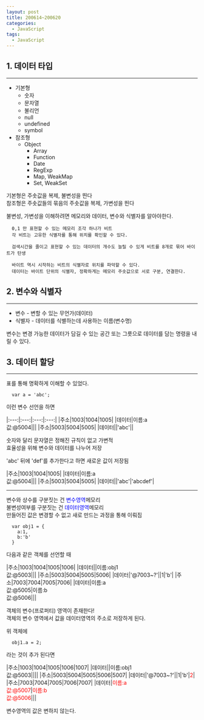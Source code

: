 ```yaml
---
layout: post
title: 200614~200620
categories:
  - JavaScript
tags:
  - JavaScript
---
```



## 1. 데이터 타입
---

+ 기본형
  * 숫자
  * 문자열
  * 불리언
  * null
  * undefined
  * symbol
+ 참조형
  * Object
    - Array
    - Function
    - Date
    - RegExp
    - Map, WeakMap
    - Set, WeakSet

기본형은 주솟값을 복제, 불변성을 띈다  
참조형은 주솟값들의 묶음의 주솟값을 복제, 가변성을 띈다

불변성, 가변성을 이해하려면 메모리와 데이터, 변수와 식별자를 알아야한다.

```
  0,1 만 표현할 수 있는 메모리 조각 하나가 비트  
  각 비트는 고유한 식별자를 통해 위치를 확인할 수 있다.

  검색시간을 줄이고 표현할 수 있는 데이터의 개수도 늘릴 수 있게 비트를 8개로 묶어 바이트가 탄생

  바이트 역시 시작하는 비트의 식별자로 위치를 파악할 수 있다.  
  데이터는 바이트 단위의 식별자, 정확하게는 메모리 주솟값으로 서로 구분, 연결한다.
```

## 2. 변수와 식별자
---

+ 변수 - 변할 수 있는 무언가(데이터)
+ 식별자 - 데이터를 식별하는데 사용하는 이름(변수명)

변수는 변경 가능한 데이터가 담길 수 있는 공간 또는 그릇으로 데이터를 담는 명령을 내릴 수 있다.

## 3. 데이터 할당
---

표를 통해 명확하게 이해할 수 있었다.

```
  var a = 'abc';
```

이런 변수 선언을 하면

|:---:|:---:|:---:|:---:|
|주소|1003|1004|1005|
|데이터|이름:a<br>값:@5004|||
|주소|5003|5004|5005|
|데이터||'abc'||

숫자와 달리 문자열은 정해진 규칙이 없고 가변적  
효율성을 위해 변수와 데이터를 나누어 저장

'abc' 뒤에 'def'를 추가한다고 하면 새로운 값이 저장됨

|주소|1003|1004|1005|
|데이터|이름:a<br>값:@5004|||
|주소|5003|5004|5005|
|데이터||'abc'|'abcdef'|

----

변수와 상수를 구분짓는 건 <span style="color:blue;">변수영역</span>메모리  
불변성여부를 구분짓는 건 <span style="color:blue;">데이터영역</span>메모리  
만들어진 값은 변경할 수 없고 새로 만드는 과정을 통해 이뤄짐

```
  var obj1 = {
    a:1,
    b:'b'
  }
```

다음과 같은 객체를 선언할 때 

|주소|1003|1004|1005|1006|
|데이터||이름:obj1<br>값:@5003|||
|주소|5003|5004|5005|5006|
|데이터|'@7003~?'||1|'b'|
|주소|7003|7004|7005|7006|
|데이터|이름:a<br>값:@5005|이름:b<br>값:@5006|||

객체의 변수(프로퍼티) 영역이 존재한다!  
객체의 변수 영역에서 값을 데이터영역의 주소로 저장하게 된다.

위 객체에

```
  obj1.a = 2;
```

라는 것이 추가 된다면

|주소|1003|1004|1005|1006|1007|
|데이터||이름:obj1<br>값:@5003||||
|주소|5003|5004|5005|5006|5007|
|데이터|'@7003~?'||1|'b'|<span style="color:red;">2</span>|
|주소|7003|7004|7005|7006|7007|
|데이터|<span style="color:red;">이름:a<br>값:@5007</span>|<span style="color:red;">이름:b<br>값:@5006</span>|||

변수영역의 값은 변하지 않는다.